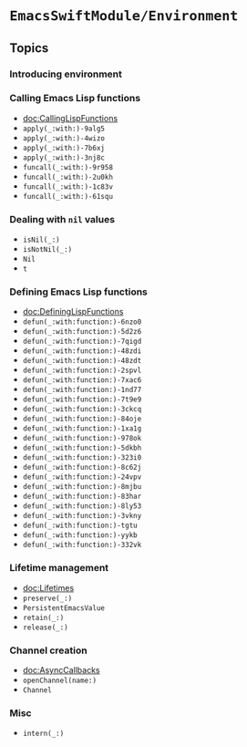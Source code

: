# ``EmacsSwiftModule/Environment``

## Topics

### Introducing environment

### Calling Emacs Lisp functions

- <doc:CallingLispFunctions>
- ``apply(_:with:)-9alg5``
- ``apply(_:with:)-4wizo``
- ``apply(_:with:)-7b6xj``
- ``apply(_:with:)-3nj8c``
- ``funcall(_:with:)-9r958``
- ``funcall(_:with:)-2u0kh``
- ``funcall(_:with:)-1c83v``
- ``funcall(_:with:)-61squ``

### Dealing with `nil` values

- ``isNil(_:)``
- ``isNotNil(_:)``
- ``Nil``
- ``t``

### Defining Emacs Lisp functions

- <doc:DefiningLispFunctions>
- ``defun(_:with:function:)-6nzo0``
- ``defun(_:with:function:)-5d2z6``
- ``defun(_:with:function:)-7qigd``
- ``defun(_:with:function:)-48zdi``
- ``defun(_:with:function:)-48zdt``
- ``defun(_:with:function:)-2spvl``
- ``defun(_:with:function:)-7xac6``
- ``defun(_:with:function:)-1nd77``
- ``defun(_:with:function:)-7t9e9``
- ``defun(_:with:function:)-3ckcq``
- ``defun(_:with:function:)-84oje``
- ``defun(_:with:function:)-1xa1g``
- ``defun(_:with:function:)-978ok``
- ``defun(_:with:function:)-5dkbh``
- ``defun(_:with:function:)-323i0``
- ``defun(_:with:function:)-8c62j``
- ``defun(_:with:function:)-24vpv``
- ``defun(_:with:function:)-8mjbu``
- ``defun(_:with:function:)-83har``
- ``defun(_:with:function:)-8ly53``
- ``defun(_:with:function:)-3vkny``
- ``defun(_:with:function:)-tgtu``
- ``defun(_:with:function:)-yykb``
- ``defun(_:with:function:)-332vk``

### Lifetime management

- <doc:Lifetimes>
- ``preserve(_:)``
- ``PersistentEmacsValue``
- ``retain(_:)``
- ``release(_:)``

### Channel creation

- <doc:AsyncCallbacks>
- ``openChannel(name:)``
- ``Channel``

### Misc

- ``intern(_:)``
